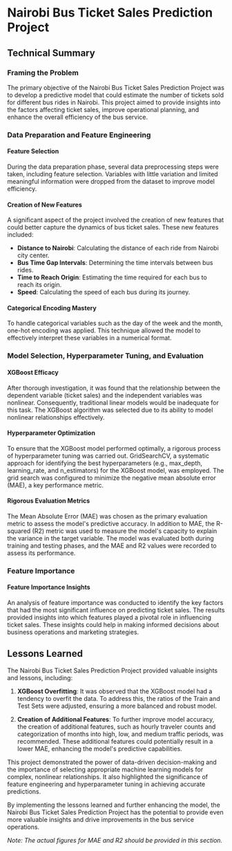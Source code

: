 # Nairobi Bus Ticket Sales Prediction Project

## Technical Summary

### Framing the Problem

The primary objective of the Nairobi Bus Ticket Sales Prediction Project was to develop a predictive model that could estimate the number of tickets sold for different bus rides in Nairobi. This project aimed to provide insights into the factors affecting ticket sales, improve operational planning, and enhance the overall efficiency of the bus service.

### Data Preparation and Feature Engineering

#### Feature Selection

During the data preparation phase, several data preprocessing steps were taken, including feature selection. Variables with little variation and limited meaningful information were dropped from the dataset to improve model efficiency.

#### Creation of New Features

A significant aspect of the project involved the creation of new features that could better capture the dynamics of bus ticket sales. These new features included:

- **Distance to Nairobi**: Calculating the distance of each ride from Nairobi city center.
- **Bus Time Gap Intervals**: Determining the time intervals between bus rides.
- **Time to Reach Origin**: Estimating the time required for each bus to reach its origin.
- **Speed**: Calculating the speed of each bus during its journey.

#### Categorical Encoding Mastery

To handle categorical variables such as the day of the week and the month, one-hot encoding was applied. This technique allowed the model to effectively interpret these variables in a numerical format.

### Model Selection, Hyperparameter Tuning, and Evaluation

#### XGBoost Efficacy

After thorough investigation, it was found that the relationship between the dependent variable (ticket sales) and the independent variables was nonlinear. Consequently, traditional linear models would be inadequate for this task. The XGBoost algorithm was selected due to its ability to model nonlinear relationships effectively.

#### Hyperparameter Optimization

To ensure that the XGBoost model performed optimally, a rigorous process of hyperparameter tuning was carried out. GridSearchCV, a systematic approach for identifying the best hyperparameters (e.g., max_depth, learning_rate, and n_estimators) for the XGBoost model, was employed. The grid search was configured to minimize the negative mean absolute error (MAE), a key performance metric.

#### Rigorous Evaluation Metrics

The Mean Absolute Error (MAE) was chosen as the primary evaluation metric to assess the model's predictive accuracy. In addition to MAE, the R-squared (R2) metric was used to measure the model's capacity to explain the variance in the target variable. The model was evaluated both during training and testing phases, and the MAE and R2 values were recorded to assess its performance.

### Feature Importance

#### Feature Importance Insights

An analysis of feature importance was conducted to identify the key factors that had the most significant influence on predicting ticket sales. The results provided insights into which features played a pivotal role in influencing ticket sales. These insights could help in making informed decisions about business operations and marketing strategies.

## Lessons Learned

The Nairobi Bus Ticket Sales Prediction Project provided valuable insights and lessons, including:

1. **XGBoost Overfitting**: It was observed that the XGBoost model had a tendency to overfit the data. To address this, the ratios of the Train and Test Sets were adjusted, ensuring a more balanced and robust model.

2. **Creation of Additional Features**: To further improve model accuracy, the creation of additional features, such as hourly traveler counts and categorization of months into high, low, and medium traffic periods, was recommended. These additional features could potentially result in a lower MAE, enhancing the model's predictive capabilities.

This project demonstrated the power of data-driven decision-making and the importance of selecting appropriate machine learning models for complex, nonlinear relationships. It also highlighted the significance of feature engineering and hyperparameter tuning in achieving accurate predictions.

By implementing the lessons learned and further enhancing the model, the Nairobi Bus Ticket Sales Prediction Project has the potential to provide even more valuable insights and drive improvements in the bus service operations.

*Note: The actual figures for MAE and R2 should be provided in this section.*
